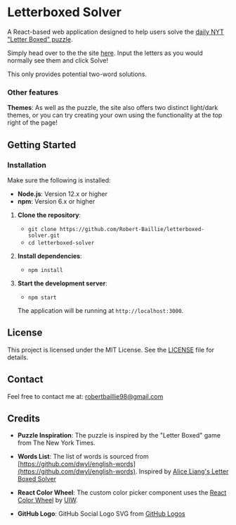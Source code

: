 # Letterboxed Solver

A React-based web application designed to help users solve the [daily NYT "Letter Boxed" puzzle](https://www.nytimes.com/puzzles/letter-boxed).

Simply head over to the the site [here](https://letterboxed-solver.vercel.app/). Input the letters as you would normally see them and click Solve!

This only provides potential two-word solutions.

### Other features

**Themes**: As well as the puzzle, the site also offers two distinct light/dark themes, or you can try creating your own using the functionality at the top right of the page!

## Getting Started

### Installation

Make sure the following is installed:

- **Node.js**: Version 12.x or higher
- **npm**: Version 6.x or higher

1. **Clone the repository**:

   - `git clone https://github.com/Robert-Baillie/letterboxed-solver.git`
   - `cd letterboxed-solver`

2. **Install dependencies**:

   - `npm install`

3. **Start the development server**:

   - `npm start`

   The application will be running at `http://localhost:3000`.

## License

This project is licensed under the MIT License. See the [LICENSE](LICENSE) file for details.

## Contact

Feel free to contact me at: [robertbaillie98@gmail.com](mailto:robertbaillie98@gmail.com)

## Credits

- **Puzzle Inspiration**: The puzzle is inspired by the "Letter Boxed" game from The New York Times.
- **Words List**: The list of words is sourced from [https://github.com/dwyl/english-words](https://github.com/dwyl/english-words). Inspired by [Alice Liang's Letter Boxed Solver](https://github.com/aliceyliang/letter-boxed-solver)
- **React Color Wheel**: The custom color picker component uses the [React Color Wheel](https://uiwjs.github.io/react-color/) by [UIW](https://github.com/uiwjs).

- **GitHub Logo**: GitHub Social Logo SVG from [GitHub Logos](https://github.com/logos)

